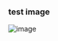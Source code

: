 ### test image
![image](https://user-images.githubusercontent.com/95751044/145807661-3171ab6e-e9f1-48c3-8e04-984b9f3665ac.png)
